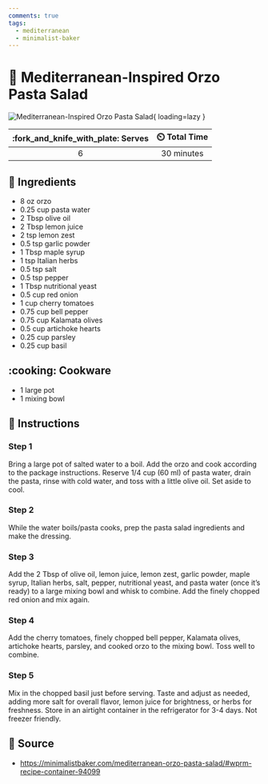 ```yaml
---
comments: true
tags:
  - mediterranean
  - minimalist-baker
---
```

# :green_salad: Mediterranean-Inspired Orzo Pasta Salad

![Mediterranean-Inspired Orzo Pasta Salad][1]{ loading=lazy }

| :fork_and_knife_with_plate: Serves | :timer_clock: Total Time |
|:----------------------------------:|:-----------------------: |
| 6 | 30 minutes |

## :salt: Ingredients

- 8 oz orzo
- 0.25 cup pasta water
- 2 Tbsp olive oil
- 2 Tbsp lemon juice
- 2 tsp lemon zest
- 0.5 tsp garlic powder
- 1 Tbsp maple syrup
- 1 tsp Italian herbs
- 0.5 tsp salt
- 0.5 tsp pepper
- 1 Tbsp nutritional yeast
- 0.5 cup red onion
- 1 cup cherry tomatoes
- 0.75 cup bell pepper
- 0.75 cup Kalamata olives
- 0.5 cup artichoke hearts
- 0.25 cup parsley
- 0.25 cup basil

## :cooking: Cookware

- 1 large pot
- 1 mixing bowl

## :pencil: Instructions

### Step 1

Bring a large pot of salted water to a boil. Add the orzo and cook according to the package instructions. Reserve 1/4
cup (60 ml) of pasta water, drain the pasta, rinse with cold water, and toss with a little olive oil. Set aside to cool.

### Step 2

While the water boils/pasta cooks, prep the pasta salad ingredients and make the dressing.

### Step 3

Add the 2 Tbsp of olive oil, lemon juice, lemon zest, garlic powder, maple syrup, Italian herbs, salt, pepper,
nutritional yeast, and pasta water (once it’s ready) to a large mixing bowl and whisk to combine. Add the finely
chopped red onion and mix again.

### Step 4

Add the cherry tomatoes, finely chopped bell pepper, Kalamata olives, artichoke hearts, parsley, and cooked orzo to the
mixing bowl. Toss well to combine.

### Step 5

Mix in the chopped basil just before serving. Taste and adjust as needed, adding more salt for overall flavor, lemon
juice for brightness, or herbs for freshness. Store in an airtight container in the refrigerator for 3-4 days. Not
freezer friendly.

## :link: Source

- <https://minimalistbaker.com/mediterranean-orzo-pasta-salad/#wprm-recipe-container-94099>

[1]: <../assets/images/mediterranean-inspired-orzo-pasta-salad.jpg>
